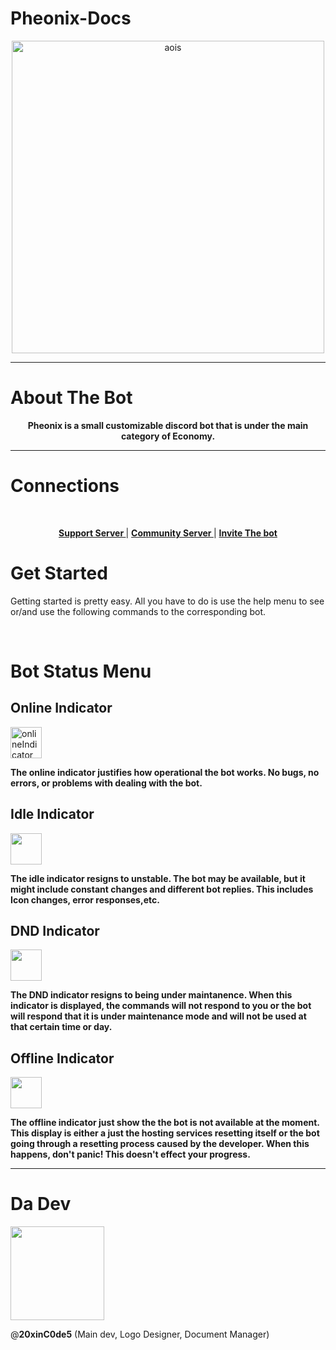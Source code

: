 # Pheonix-Docs
<p align="center">
    <img width="500" src="https://media.discordapp.net/attachments/1182397732263038976/1215732499255263373/Untitled680_20240308104623.png?ex=65fdd21f&is=65eb5d1f&hm=4e5952c495ec5a362b3e0bd0713eb5f9d4f0cadbaefc040324d6400c1f72eeb6&" alt="aois">
</p>


---

# About The Bot

<div align="center">
  <b>Pheonix is a small customizable discord bot that is under the main category of Economy.</b>
</div>

---

# Connections

<br/>

<div align="center">

**[ Support Server ](https://discord.gg/VuNn7bQD4F)**  |  **[ Community Server ](https://discord.gg/aENq7FbyKv)**  |  **[ Invite The bot ](https://discord.com/oauth2/authorize?client_id=1157802630190477374&permissions=1082600717488&scope=bot)**

  </div>

# Get Started

<div align="left">

Getting started is pretty easy. All you have to do is use the help menu to see or/and use the following commands to the corresponding bot. 

</div>


<br />

# Bot Status Menu

## Online Indicator

<div align="left">
    <img width="50" src="https://media.discordapp.net/attachments/1182397732263038976/1216203279877541908/IMG_4997.png?ex=65ff8891&is=65ed1391&hm=97312b4a56e013734c57bcfa197a7ad809e222c6c6600dda07c55660f2f9b242&" alt="onlineIndicator">

**The online indicator justifies how operational the bot works. No bugs, no errors, or problems with dealing with the bot.**

</div>

## Idle Indicator
<div align="left">
    <img width="50" src="https://media.discordapp.net/attachments/1182397732263038976/1216203280326066348/IMG_4998.png?ex=65ff8891&is=65ed1391&hm=97c376cb0b3c7a665f4199fb7a8738ac394cd78b645d6a4d51e881aeef00421c&">

**The idle indicator resigns to unstable. The bot may be available, but it might include constant changes and different bot replies. This includes Icon changes, error responses,etc.**

</div>

## DND Indicator

<div align="left">
    <img width="50" src="https://media.discordapp.net/attachments/1182397732263038976/1216203280879718530/IMG_4999.png?ex=65ff8892&is=65ed1392&hm=5832807a3694f95f81cae3286db6b65e2fe0a8a7fc727d0b3d2b86e9eb5dd2d5&">

**The DND indicator resigns to being under maintanence. When this indicator is displayed, the commands will not respond to you or the bot will respond that it is under maintenance mode and will not be used at that certain time or day.**


</div>

## Offline Indicator

<div align="left">
    <img width="50" src="https://media.discordapp.net/attachments/1182397732263038976/1216203281295216650/IMG_5001.png?ex=65ff8892&is=65ed1392&hm=14eb186b473a1fb87948c0105b7f3be04c1c5c2da74365a2aac877bd127e2733&">
</div>

**The offline indicator just show the the bot is not available at the moment. This display is either a just the hosting services resetting itself or the bot going through a resetting process caused by the developer. When this happens, don't panic! This doesn't effect your progress.**

---

# Da Dev

<div align="left">
    <img width="150" src="https://cdn.discordapp.com/attachments/1216592059176325160/1216598488503292006/Untitled686_20240310203613.png?ex=6600f8a2&is=65ee83a2&hm=ced59db50725e9577a9e0d1f17b41acb5a09083d6b5e0bd57b156b5f0dfcdadb&">

@**20xinC0de5** (Main dev, Logo Designer, Document Manager)

</div>
